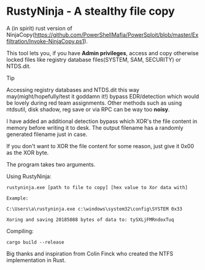 # RustyNinja - A stealthy file copy

A (in spirit) rust version of NinjaCopy(https://github.com/PowerShellMafia/PowerSploit/blob/master/Exfiltration/Invoke-NinjaCopy.ps1).

This tool lets you, if you have **Admin privileges**, access and copy otherwise locked files like registry database files(SYSTEM, SAM, SECURITY) or NTDS.dit. 

>[!TIP]
>Accessing registry databases and NTDS.dit this way may(might/hopefully/test it goddamn it!) bypass EDR/detection which would be lovely during red team assignments. Other methods such as using ntdsutil, disk shadow, reg save or via RPC can be way too **noisy**.


I have added an additional detection bypass which XOR's the file content in memory before writing it to desk. The output filename has a randomly generated filename just in case. 

If you don't want to XOR the file content for some reason, just give it 0x00 as the XOR byte.

The program takes two arguments.

Using RustyNinja:
~~~
rustyninja.exe [path to file to copy] [hex value to Xor data with]

Example: 

C:\Users\a\rustyninja.exe c:\windows\system32\config\SYSTEM 0x33

Xoring and saving 20185088 bytes of data to: tySXLjFMRndoxTuq
~~~

Compiling:
~~~
cargo build --release
~~~

Big thanks and inspiration from Colin Finck who created the NTFS implementation in Rust.